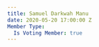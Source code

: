 ```yaml
---
title: Samuel Darkwah Manu
date: 2020-05-20 17:00:00 Z
Member Type:
  Is Voting Member: true
---
```


